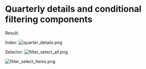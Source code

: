 # Quarterly details and conditional filtering components

Result:

Index:
![quarter_details.png](https://i.loli.net/2020/10/29/YNE6SO1c5h4Wnqe.png)

Selector:
![filter_select_all.png](https://i.loli.net/2020/10/29/6byn5alZAiJqPI2.png)

![filter_select_items.png](https://i.loli.net/2020/10/29/yOXs4RcWq9EZw6d.png)
